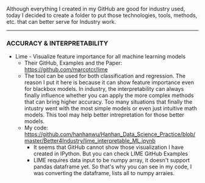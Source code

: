 Although everything I created in my GitHub are good for industry used, today I decided to create a folder to put those technologies, tools, methods, etc. that can better serve for Industry work.

****************************************************************************************

### ACCURACY & INTERPRETABILITY

* Lime - Visualize feature importance for all machine learning models
  * Their GitHub, Examples and the Paper: https://github.com/marcotcr/lime
  * The tool can be used for both classification and regression. The reason I put it here is because it can show feature importance even for blackbox models. In industry, the interpretability can always finally influence whether you can apply the more complex methods that can bring higher accuracy. Too many situations that finally the intustry went with the most simple models or even just intuitive math models. This tool may help better intrepretation for those better models.
  * My code: https://github.com/hanhanwu/Hanhan_Data_Science_Practice/blob/master/Better4Industry/lime_interpretable_ML.ipynb
    * It seems that GitHub cannot show those visualization I have created in IPython. But you can check LIME GitHub Examples
    * LIME requires data input to be numpy array, it doesn't support pandas dataframe yet. So that's why you can see in my code, I was converting the dataframe, lists all to numpy arraies.

